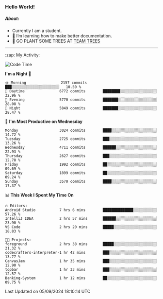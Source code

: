 ### Hello World!

##### About:
- Currently I am a student.
- 🌱 I’m learning how to make better documentation.
- 🌱 GO PLANT SOME TREES AT [TEAM TREES](https://teamtrees.org/)

---
  <summary>:zap: My Activity:</summary>
  
<!--START_SECTION:waka-->
![Code Time](http://img.shields.io/badge/Code%20Time-1%2C436%20hrs%2035%20mins-blue)

**I'm a Night 🦉** 

```text
🌞 Morning                2157 commits        ███░░░░░░░░░░░░░░░░░░░░░░   10.50 % 
🌆 Daytime                6772 commits        ████████░░░░░░░░░░░░░░░░░   32.96 % 
🌃 Evening                5770 commits        ███████░░░░░░░░░░░░░░░░░░   28.08 % 
🌙 Night                  5849 commits        ███████░░░░░░░░░░░░░░░░░░   28.47 % 
```
📅 **I'm Most Productive on Wednesday** 

```text
Monday                   3024 commits        ████░░░░░░░░░░░░░░░░░░░░░   14.72 % 
Tuesday                  2725 commits        ███░░░░░░░░░░░░░░░░░░░░░░   13.26 % 
Wednesday                4711 commits        ██████░░░░░░░░░░░░░░░░░░░   22.93 % 
Thursday                 2627 commits        ███░░░░░░░░░░░░░░░░░░░░░░   12.78 % 
Friday                   1992 commits        ██░░░░░░░░░░░░░░░░░░░░░░░   09.69 % 
Saturday                 1899 commits        ██░░░░░░░░░░░░░░░░░░░░░░░   09.24 % 
Sunday                   3570 commits        ████░░░░░░░░░░░░░░░░░░░░░   17.37 % 
```


📊 **This Week I Spent My Time On** 

```text
🔥 Editors: 
Android Studio           7 hrs 6 mins        ██████████████░░░░░░░░░░░   57.26 % 
IntelliJ IDEA            2 hrs 57 mins       ██████░░░░░░░░░░░░░░░░░░░   23.90 % 
VS Code                  2 hrs 20 mins       █████░░░░░░░░░░░░░░░░░░░░   18.83 % 

🐱‍💻 Projects: 
foreground               2 hrs 38 mins       █████░░░░░░░░░░░░░░░░░░░░   21.32 % 
codecrafters-interpreter-1 hr 42 mins        ███░░░░░░░░░░░░░░░░░░░░░░   13.77 % 
CanvasJam                1 hr 35 mins        ███░░░░░░░░░░░░░░░░░░░░░░   12.90 % 
topbar                   1 hr 33 mins        ███░░░░░░░░░░░░░░░░░░░░░░   12.57 % 
Banking-System           1 hr 12 mins        ██░░░░░░░░░░░░░░░░░░░░░░░   09.75 % 
```


 Last Updated on 05/09/2024 18:10:14 UTC
<!--END_SECTION:waka-->

